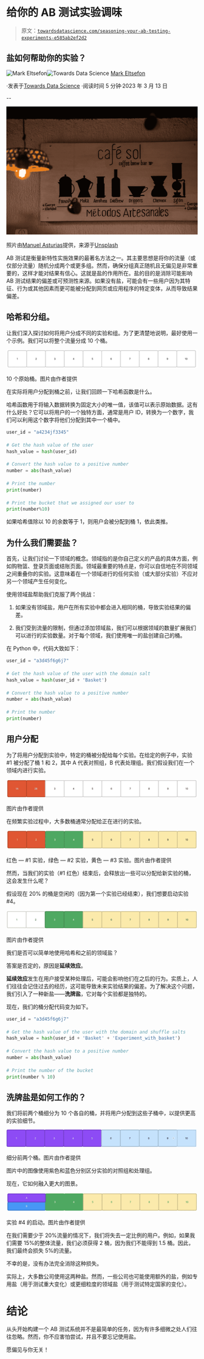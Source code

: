 # 给你的 AB 测试实验调味

> 原文：[`towardsdatascience.com/seasoning-your-ab-testing-experiments-e585ab2ef2d2`](https://towardsdatascience.com/seasoning-your-ab-testing-experiments-e585ab2ef2d2)

## 盐如何帮助你的实验？

[](https://markeltsefon.medium.com/?source=post_page-----e585ab2ef2d2--------------------------------)![Mark Eltsefon](https://markeltsefon.medium.com/?source=post_page-----e585ab2ef2d2--------------------------------)[](https://towardsdatascience.com/?source=post_page-----e585ab2ef2d2--------------------------------)![Towards Data Science](https://towardsdatascience.com/?source=post_page-----e585ab2ef2d2--------------------------------) [Mark Eltsefon](https://markeltsefon.medium.com/?source=post_page-----e585ab2ef2d2--------------------------------)

·发表于[Towards Data Science](https://towardsdatascience.com/?source=post_page-----e585ab2ef2d2--------------------------------) ·阅读时间 5 分钟·2023 年 3 月 13 日

--

![](img/c5d127a9d96144e0d73a0d474cca9844.png)

照片由[Manuel Asturias](https://unsplash.com/es/@manuel_asturias?utm_source=medium&utm_medium=referral)提供，来源于[Unsplash](https://unsplash.com/?utm_source=medium&utm_medium=referral)

AB 测试是衡量新特性实施效果的最著名方法之一。其主要思想是将你的流量（或仅部分流量）随机分成两个或更多组。然而，确保分组真正随机且无偏见是非常重要的，这样才能对结果有信心。这就是盐的作用所在。盐的目的是消除可能影响 AB 测试结果的偏差或可预测性来源。如果没有盐，可能会有一些用户因为其特征、行为或其他因素而更可能被分配到网页或应用程序的特定变体，从而导致结果偏差。

## 哈希和分组。

让我们深入探讨如何将用户分成不同的实验和组。为了更清楚地说明，最好使用一个示例。我们可以将整个流量分成 10 个桶。

![](img/3aa4ba617f7da2f862bf9066dea11c32.png)

10 个原始桶。图片由作者提供

在实际将用户分配到桶之前，让我们回顾一下哈希函数是什么。

哈希函数用于将输入数据转换为固定大小的唯一值，该值可以表示原始数据。这有什么好处？它可以将用户的一个独特方面，通常是用户 ID，转换为一个数字，我们可以利用这个数字将他们分配到其中一个桶中。

```py
user_id = "a4234jf3345" 

# Get the hash value of the user
hash_value = hash(user_id)

# Convert the hash value to a positive number
number = abs(hash_value)

# Print the number
print(number)

# Print the bucket that we assigned our user to 
print(number%10)
```

如果哈希值除以 10 的余数等于 1，则用户会被分配到桶 1，依此类推。

## 为什么我们需要盐？

首先，让我们讨论一下领域的概念。领域指的是你自己定义的产品的具体方面，例如购物篮、登录页面或结账页面。领域最重要的特点是，你可以自信地在不同领域之间重叠你的实验。这意味着在一个领域进行的任何实验（或大部分实验）不应对另一个领域产生任何变化。

使用领域盐帮助我们克服了两个挑战：

1.  如果没有领域盐，用户在所有实验中都会进入相同的桶，导致实验结果的偏差。

1.  我们受到流量的限制，但通过添加领域盐，我们可以根据领域的数量扩展我们可以进行的实验数量。对于每个领域，我们使用唯一的盐创建自己的桶。

在 Python 中，代码大致如下：

```py
user_id = "a3d45f6g6j7"

# Get the hash value of the user with the domain salt
hash_value = hash(user_id + 'Basket')

# Convert the hash value to a positive number
number = abs(hash_value)

# Print the number
print(number)
```

## 用户分配

为了将用户分配到实验中，特定的桶被分配给每个实验。在给定的例子中，实验 #1 被分配了桶 1 和 2，其中 A 代表对照组，B 代表处理组。我们假设我们在一个领域内进行实验。

![](img/e72bb8e0cb5e69f9c8a130b06774db16.png)

图片由作者提供

在频繁实验过程中，大多数桶通常分配给正在进行的实验。

![](img/e89b245809dda95af32760c22a6efcc5.png)

红色 — #1 实验，绿色 — #2 实验，黄色 — #3 实验。图片由作者提供

然而，当我们的实验（#1 红色）结束后，会释放出一些可以分配给新实验的桶，这会发生什么呢？

假设现在 20% 的桶是空闲的（因为第一个实验已经结束），我们想要启动实验 #4。

![](img/14daa4cdfd2e67fc22354583f61b8b76.png)

图片由作者提供

我们是否可以简单地使用哈希和之前的领域盐？

答案是否定的，原因是**延续效应**。

**延续效应**发生在用户接受某种处理后，可能会影响他们在之后的行为。实质上，人们往往会记住过去的经历，这可能导致未来实验结果的偏差。为了解决这个问题，我们引入了一种新盐——**洗牌盐**，它对每个实验都是独特的。

现在，我们的桶分配代码变为如下。

```py
user_id = "a3d45f6g6j7"

# Get the hash value of the user with the domain and shuffle salts
hash_value = hash(user_id + 'Basket' + 'Experiment_with_basket')

# Convert the hash value to a positive number
number = abs(hash_value)

# Print the number of the bucket
print(number % 10)
```

## **洗牌盐**是如何工作的？

我们将前两个桶细分为 10 个各自的桶，并将用户分配到这些子桶中，以提供更高的实验细节。

![](img/f67b7b97ba134e8e1c4e5141107d2684.png)

细分前两个桶。图片由作者提供

图片中的图像使用紫色和蓝色分别区分实验的对照组和处理组。

现在，它如何融入更大的图景。

![](img/a6590cc62a402414e43760be2b62452b.png)

实验 #4 的启动。图片由作者提供

在我们需要少于 20%流量的情况下，我们将失去一定比例的用户。例如，如果我们需要 15%的整体流量，我们必须获得 2 桶，因为我们不能得到 1.5 桶。因此，我们最终会损失 5%的流量。

不幸的是，没有办法完全消除这种损失。

实际上，大多数公司使用这两种盐。然而，一些公司也可能使用额外的盐，例如专用盐（用于测试重大变化）或更细粒度的领域盐（用于测试特定国家的变化）。

# 结论

从头开始构建一个 AB 测试系统并不是最简单的任务，因为有许多细微之处人们往往忽略。然而，你不应害怕尝试，并且不要忘记使用盐。

愿偏见与你无关！
